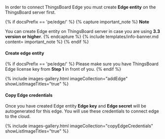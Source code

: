 In order to connect ThingsBoard Edge you must create <strong>Edge entity</strong> on the ThingsBoard server first.

{% if docsPrefix == 'pe/edge/' %}
{% capture important_note %}
**Note**

You can create Edge entity on ThingsBoard server in case you are using **3.3 version or higher**.
{% endcapture %}
{% include templates/info-banner.md content= important_note %}
{% endif %}

#### Create edge entity

{% if docsPrefix == 'pe/edge/' %}
Please make sure you have ThingsBoard Edge license key from **Step 1** in front of you.
{% endif %}

{% include images-gallery.html imageCollection="addEdge" showListImageTitles="true" %}

#### Copy Edge credentials

Once you have created Edge entity **Edge key** and **Edge secret** will be autogenerated for this edge. You will use these credentials to connect edge to the cloud. 

{% include images-gallery.html imageCollection="copyEdgeCredentials" showListImageTitles="true" %}